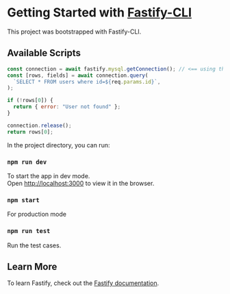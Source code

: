 # Getting Started with [Fastify-CLI](https://www.npmjs.com/package/fastify-cli)

This project was bootstrapped with Fastify-CLI.

## Available Scripts

```js
const connection = await fastify.mysql.getConnection(); // <== using this when promise is true in '/plugins/mysql.js'
const [rows, fields] = await connection.query(
  `SELECT * FROM users where id=${req.params.id}`,
);

if (!rows[0]) {
  return { error: "User not found" };
}

connection.release();
return rows[0];
```

In the project directory, you can run:

### `npm run dev`

To start the app in dev mode.\
Open [http://localhost:3000](http://localhost:3000) to view it in the browser.

### `npm start`

For production mode

### `npm run test`

Run the test cases.

## Learn More

To learn Fastify, check out the [Fastify documentation](https://www.fastify.io/docs/latest/).

